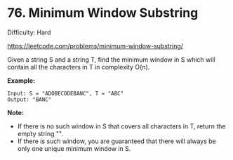 # 76. Minimum Window Substring

Difficulty: Hard

https://leetcode.com/problems/minimum-window-substring/

Given a string S and a string T, find the minimum window in S which will contain all the characters in T in complexity O(n).

**Example:**
```
Input: S = "ADOBECODEBANC", T = "ABC"
Output: "BANC"
```

**Note:**

* If there is no such window in S that covers all characters in T, return the empty string "".
* If there is such window, you are guaranteed that there will always be only one unique minimum window in S.
